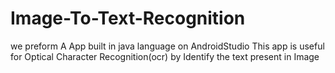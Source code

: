 # Image-To-Text-Recognition
we preform A App built in java language on AndroidStudio  This app is useful for Optical Character Recognition(ocr) by Identify the text present in Image
